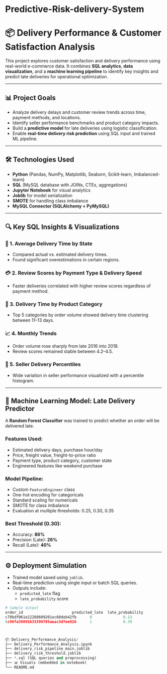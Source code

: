 # Predictive-Risk-delivery-System
# 📦 Delivery Performance & Customer Satisfaction Analysis

This project explores customer satisfaction and delivery performance using real-world e-commerce data. It combines **SQL analytics**, **data visualization**, and a **machine learning pipeline** to identify key insights and predict late deliveries for operational optimization.

---

## 📊 Project Goals

- Analyze delivery delays and customer review trends across time, payment methods, and locations.
- Identify seller performance benchmarks and product category impacts.
- Build a **predictive model** for late deliveries using logistic classification.
- Enable **real-time delivery risk prediction** using SQL input and trained ML pipeline.

---

## 🛠️ Technologies Used

- **Python** (Pandas, NumPy, Matplotlib, Seaborn, Scikit-learn, Imbalanced-learn)
- **SQL** (MySQL database with JOINs, CTEs, aggregations)
- **Jupyter Notebook** for visual analytics
- **Joblib** for model serialization
- **SMOTE** for handling class imbalance
- **MySQL Connector (SQLAlchemy + PyMySQL)**

---

## 🔍 Key SQL Insights & Visualizations

### 📍 1. **Average Delivery Time by State**
- Compared actual vs. estimated delivery times.
- Found significant overestimations in certain regions.

### 💳 2. **Review Scores by Payment Type & Delivery Speed**
- Faster deliveries correlated with higher review scores regardless of payment method.

### 🛒 3. **Delivery Time by Product Category**
- Top 5 categories by order volume showed delivery time clustering between 11–13 days.

### 📈 4. **Monthly Trends**
- Order volume rose sharply from late 2016 into 2018.
- Review scores remained stable between 4.2–4.5.

### 🧮 5. **Seller Delivery Percentiles**
- Wide variation in seller performance visualized with a percentile histogram.

---

## 🤖 Machine Learning Model: Late Delivery Predictor

A **Random Forest Classifier** was trained to predict whether an order will be delivered late.

### Features Used:
- Estimated delivery days, purchase hour/day
- Price, freight value, freight-to-price ratio
- Payment type, product category, customer state
- Engineered features like weekend purchase

### Model Pipeline:
- Custom `FeatureEngineer` class
- One-hot encoding for categoricals
- Standard scaling for numericals
- SMOTE for class imbalance
- Evaluation at multiple thresholds: 0.25, 0.30, 0.35

### Best Threshold (0.30):
- Accuracy: **86%**
- Precision (Late): **26%**
- Recall (Late): **40%**

---

## ⚙️ Deployment Simulation

- Trained model saved using `joblib`.
- Real-time prediction using single input or batch SQL queries.
- Outputs include:
  - `predicted_late` flag
  - `late_probability` score

```python
# Sample output
order_id                      predicted_late  late_probability
c79bdf061e22288609201ec60deb42fb      0              0.13
6c98fa39891b33399785aeac3d7ee926      1              0.39



📦 Delivery_Performance_Analysis/
├── Delivery_Performance_Analysis.ipynb
├── delivery_risk_pipeline_main.joblib
├── delivery_risk_threshold.joblib
├── *.sql (SQL queries and preprocessing)
├── 📊 Visuals (embedded in notebook)
└── README.md

